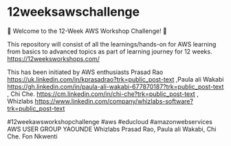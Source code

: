 # 12weeksawschallenge

🚀 Welcome to the 12-Week AWS Workshop Challenge! 🚀

This repository will consist  of all the learnings/hands-on for AWS learning from basics to advanced topics as part of learning journey for 12 weeks.
https://12weeksworkshops.com/

This has been initiated by AWS enthusiasts Prasad Rao https://uk.linkedin.com/in/kprasadrao?trk=public_post-text ,Paula ali Wakabi https://gh.linkedin.com/in/paula-ali-wakabi-677870187?trk=public_post-text ,
Chi Che. https://cm.linkedin.com/in/chi-che?trk=public_post-text , Whizlabs https://www.linkedin.com/company/whizlabs-software?trk=public_post-text

#12weekawsworkshopchallenge #aws #educloud #amazonwebservices
AWS USER GROUP YAOUNDE Whizlabs Prasad Rao, Paula ali Wakabi, Chi Che. Fon Nkwenti 
